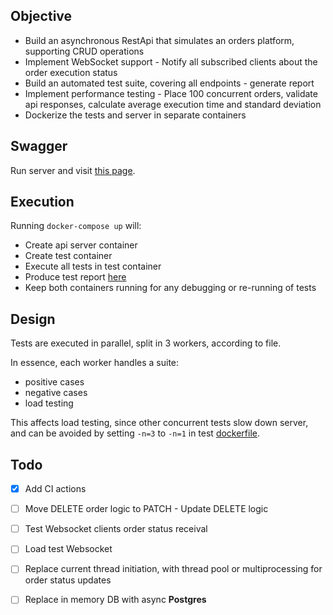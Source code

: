 ## Objective
- Build an asynchronous RestApi that simulates an orders platform, supporting CRUD operations
- Implement WebSocket support - Notify all subscribed clients about the order execution status
- Build an automated test suite, covering all endpoints - generate report
- Implement performance testing - Place 100 concurrent orders, validate api responses, calculate average 
  execution time and standard deviation
- Dockerize the tests and server in separate containers


## Swagger
Run server and visit [this page][swagger].


## Execution
Running `docker-compose up` will:
- Create api server container
- Create test container
- Execute all tests in test container
- Produce test report [here][test report]
- Keep both containers running for any debugging or re-running of tests


## Design
Tests are executed in parallel, split in 3 workers, according to file.

In essence, each worker handles a suite:
- positive cases
- negative cases
- load testing  

This affects load testing, since other concurrent tests slow down server, and can be avoided by setting 
`-n=3` to `-n=1` in test [dockerfile][test dockerfile].


## Todo
- [x] Add CI actions
- [ ] Move DELETE order logic to PATCH - Update DELETE logic
- [ ] Test Websocket clients order status receival
- [ ] Load test Websocket
- [ ] Replace current thread initiation, with thread pool or multiprocessing for order status updates
- [ ] Replace in memory DB with async **Postgres**


[swagger]: http://0.0.0.0:80/docs
[test report]: test/test_reports/report.htm
[test dockerfile]: test/Dockerfile
